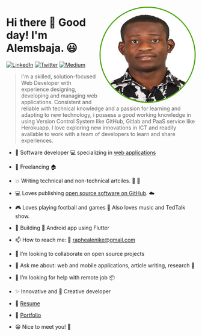 <p align="center">
<img src="https://github.com/RaphAlemoh/RaphAlemoh/raw/master/profile.jpg" width="250" height="250" alt="Alemsbaja" align="right" style="margin: auto; border-radius: 50%; border: #49a80a 3px solid;" />
</p>

# Hi there 👋 Good day! I'm Alemsbaja. 😃

<p align="left">
<a href="https://www.linkedin.com/in/alemoh-rapheal-baja/">
<img src="https://img.shields.io/badge/-LinkedIn-%233781da" alt="LinkedIn"/></a> 
<a href="https://www.twitter.com/alemsbaja">
<img src="https://img.shields.io/badge/-Twitter-%231DA1F2" alt="Twitter" /></a> 
<a href="https://www.medium.com/@raphealenike">
<img src="https://img.shields.io/badge/-Medium-%233781da" alt="Medium" /></a> 
</p>

> I'm a skilled, solution-focused Web Developer with experience designing, developing and managing web applications.
> Consistent and reliable with technical knowledge and a passion for learning and adapting to new technology, i possess a
> good working knowledge in using Version Control System like GitHub, Gitlab and PaaS service like Herokuapp. I love 
> exploring new innovations in ICT and readily available to work with a team of developers to learn and share experiences.  

* 📱 Software developer :computer: specializing in [web applications](https://www.w3c.com/)
* 🚗 Freelancing :house:
* 💥 Writing technical and non-technical artciles. :paperclip: :pencil:
* 💻 Loves publishing [open source software on GitHub](https://github.com/RaphAlemoh?tab=repositories). :cloud:
* 🎮 Loves playing football and games  🎤 Also loves music and TedTalk show.
* 🌱 Building :iphone: Android app using Flutter
* 📫 How to reach me: :email: raphealenike@gmail.com
* 👯 I’m looking to collaborate on open source projects
* 💬 Ask me about: web and mobile applications, article writing, research :calling:
* 🤔 I’m looking for help with remote job :package:
* :sparkles: Innovative and  :thought_balloon: Creative developer

* :link: [Resume](https://docs.google.com/document/d/1Ix_5OLtPBRCQZpi1NmXgsEzaamc3RBXArjKPnQcWlOM/edit?usp=drive_link) 
* :link: [Portfolio](https://alemsbaja.hashnode.dev) 

* 😁 Nice to meet you! :green_heart:
